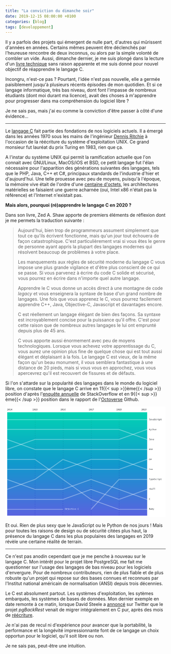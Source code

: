 ```yaml
---
title: "La conviction du dimanche soir"
date: 2019-12-15 08:00:00 +0100
categories: [blog]
tags: [developpement]
---
```


Il y a parfois des projets qui émergent de nulle part, d'autres qui mûrissent 
d'années en années. Certains mêmes peuvent être déclenchés par l'heureuse 
rencontre de deux inconnus, ou alors par la simple volonté de combler un vide.
Aussi, dimanche dernier, je me suis plongé dans la lecture d'un [livre technique][1] 
sans raison apparente et me suis donné pour nouvel objectif de réapprendre le 
langage C.

[1]: https://www.oreilly.com/library/view/learn-c-the/9780133124385/

Incongru, n'est-ce pas ? Pourtant, l'idée n'est pas nouvelle, elle a germée
paisiblement jusqu'à plusieurs récents épisodes de mon quotidien. Et si ce langage 
informatique, très bas niveau, dont font l'impasse de nombreux étudiants (dont 
moi durant ma licence), avait des choses à m'apprendre pour progresser dans ma 
compréhension du logiciel libre ?

Je ne sais pas, mais j'ai eu comme la conviction d'être passer à côté d'une 
évidence…

<!--more-->
---

Le [langage C][2] fait partie des fondations de nos logiciels actuels. Il a émergé 
dans les années 1970 sous les mains de l'ingénieur [Dennis Ritchie][3] à l'occasion 
de la réécriture du système d'exploitation UNIX. Ce grand monsieur fut lauréat 
du prix Turing en 1983, rien que ça.

[2]: https://fr.wikipedia.org/wiki/C_(langage)
[3]: https://fr.wikipedia.org/wiki/Dennis_Ritchie

A l'instar du système UNIX qui permit la ramification actuelle que l'on connait
avec GNU/Linux, MacOS/iOS et BSD, ce petit langage fut l'élan nécessaire pour 
l'apparition des générations suivantes des langages, tels que le PHP, Java, C++
et C#, principaux standards de l'industrie d'hier et d'aujourd'hui. Une telle 
prouesse avec peu de moyens, puisqu'à l'époque, la mémoire vive était de l'ordre 
d'une [centaine d'octets][4], les architectures matérielles se faisaient une 
guerre acharnée (oui, Intel x86 n'était pas la référence) et l'Internet 
n'existait pas.

[4]: https://www.thoughtco.com/history-of-computer-memory-1992372

**Mais alors, pourquoi (ré)apprendre le langage C en 2020 ?**

Dans son livre, Zed A. Shaw apporte de premiers éléments de réflexion dont je me 
permets la traduction suivante :

> Aujourd'hui, bien trop de programmeurs assument simplement que tout ce qu'ils 
> écrivent fonctionne, mais qu'un jour tout échouera de façon catastrophique. 
> C'est particulièrement vrai si vous êtes le genre de personne ayant appris la 
> plupart des langages modernes qui résolvent beaucoup de problèmes à votre place. 
>
> Les manquements aux règles de sécurité moderne du langage C vous impose une 
> plus grande vigilance et d'être plus conscient de ce qui se passe. Si vous 
> parvenez à écrire du code C solide et sécurisé, vous pourrez en écrire dans 
> n'importe quel autre langage.
>
> Apprendre le C vous donne un accès direct à une montagne de code _legacy_ et 
> vous enseignera la syntaxe de base d'un grand nombre de langages. Une fois que 
> vous apprenez le C, vous pourrez facilement apprendre C++, Java, Objective-C, 
> Javascript et davantages encore.
>
> C est réellement un langage élégant de bien des façons. Sa syntaxe est 
> incroyablement concise pour la puissance qu'il offre. C'est pour cette raison 
> que de nombreux autres langages le lui ont emprunté depuis plus de 45 ans.
>
> C vous apporte aussi énormement avec peu de moyens technologiques. Lorsque vous
> achevez votre apprentissage du C, vous aurez une opinion plus fine de quelque
> chose qui est tout aussi élégant et déplaisant à la fois. Le langage C est vieux,
> de la même façon qu'un beau monument, il vous semblera fantastique à une 
> distance de 20 pieds, mais si vous vous en approchez, vous vous apercevrez 
> qu'il est recouvert de fissures et de défauts.

Si l'on s'attarde sur la popularité des langages dans le monde du logiciel libre, 
on constate que le langage C arrive en 11{{< sup >}}ème{{< /sup >}} position 
d'après l'[enquête annuelle][5] de StackOverflow et en 9{{< sup >}}ème{{< /sup >}} 
position dans le rapport de l'[Octoverse][6] Github.

[5]: https://insights.stackoverflow.com/survey/2019#technology-_-programming-scripting-and-markup-languages
[6]: https://octoverse.github.com/#top-languages

![Octoverse - Top Languages in 2019][octoverse-programming-langages-img]

Et oui. Rien de plus sexy que le JavaScript ou le Python de nos jours ! Mais pour 
toutes les raisons de design ou de sécurité citées plus haut, la présence du 
langage C dans les plus populaires des langages en 2019 révèle une certaine 
réalité de terrain.

[octoverse-programming-langages-img]: /img/fr/2019-12-15-octoverse-programming-langages.png

---

Ce n'est pas anodin cependant que je me penche à nouveau sur le langage C. Mon 
intérêt pour le projet libre PostgreSQL me fait me questionner sur l'usage des 
langages de bas niveau pour les logiciels d'envergure. Pour de nombreux 
contributeurs, rien de plus fiable et de plus robuste qu'un projet qui repose sur 
des bases connues et reconnues par l'Institut national américain de normalisation 
(ANSI) depuis trois décennies.

Le C est absolument partout. Les systèmes d'exploitation, les sytèmes embarqués, 
les systèmes de bases de données. Mon dernier exemple en date remonte à ce matin, 
lorsque David Steele a [annoncé][7] sur Twitter que le projet _pgBackRest_ venait 
de migrer intégralement en C pur, après des mois de [réécriture][8].

[7]: https://twitter.com/pgBackRest/status/1205632408592297990
[8]: https://github.com/pgbackrest/pgbackrest/commit/f0ef73db7009cd6e08740d270a6ee7565efc9f8c

Je n'ai pas de recul ni d'expérience pour avancer que la portabilité, la performance 
et la longévité impressionnante font de ce langage un choix opportun pour le logiciel, 
qu'il soit libre ou non.

Je ne sais pas, peut-être une intuition.
